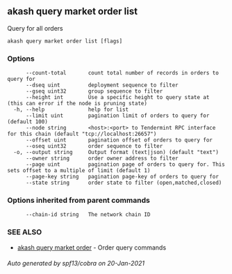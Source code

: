 ## akash query market order list

Query for all orders

```
akash query market order list [flags]
```

### Options

```
      --count-total       count total number of records in orders to query for
      --dseq uint         deployment sequence to filter
      --gseq uint32       group sequence to filter
      --height int        Use a specific height to query state at (this can error if the node is pruning state)
  -h, --help              help for list
      --limit uint        pagination limit of orders to query for (default 100)
      --node string       <host>:<port> to Tendermint RPC interface for this chain (default "tcp://localhost:26657")
      --offset uint       pagination offset of orders to query for
      --oseq uint32       order sequence to filter
  -o, --output string     Output format (text|json) (default "text")
      --owner string      order owner address to filter
      --page uint         pagination page of orders to query for. This sets offset to a multiple of limit (default 1)
      --page-key string   pagination page-key of orders to query for
      --state string      order state to filter (open,matched,closed)
```

### Options inherited from parent commands

```
      --chain-id string   The network chain ID
```

### SEE ALSO

* [akash query market order](akash_query_market_order.md)	 - Order query commands

###### Auto generated by spf13/cobra on 20-Jan-2021

